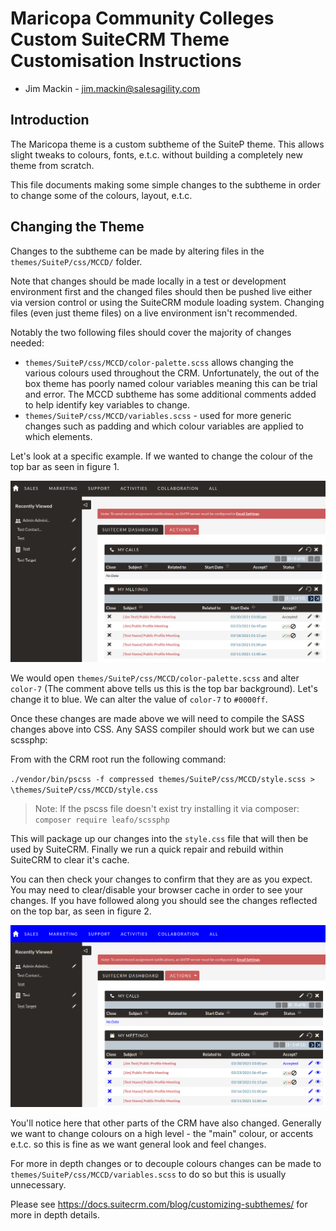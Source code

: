 # Maricopa Community Colleges Custom SuiteCRM Theme Customisation Instructions
- Jim Mackin - jim.mackin@salesagility.com

## Introduction
The Maricopa theme is a custom subtheme of the SuiteP theme. This allows slight tweaks to colours, fonts, e.t.c. without building a completely new theme from scratch.

This file documents making some simple changes to the subtheme in order to change some of the colours, layout, e.t.c.

## Changing the Theme

Changes to the subtheme can be made by altering files in the `themes/SuiteP/css/MCCD/` folder.

Note that changes should be made locally in a test or development environment first and the changed files should then be pushed live either via version control or using the SuiteCRM module loading system. Changing files (even just theme files) on a live environment isn't recommended.

Notably the two following files should cover the majority of changes needed:

- `themes/SuiteP/css/MCCD/color-palette.scss` allows changing the various colours used throughout the CRM. Unfortunately, the out of the box theme has poorly named colour variables meaning this can be trial and error. The MCCD subtheme has some additional comments added to help identify key variables to change.
- `themes/SuiteP/css/MCCD/variables.scss` - used for more generic changes such as padding and which colour variables are applied to which elements.

Let's look at a specific example. If we wanted to change the colour of the top bar as seen in figure 1.

![Top Bar Background Before](Before.png)

We would open `themes/SuiteP/css/MCCD/color-palette.scss` and alter `color-7` (The comment above tells us this is the top bar background). Let's change it to blue. We can alter the value of `color-7` to `#0000ff`.

Once these changes are made above we will need to compile the SASS changes above into CSS. Any SASS compiler should work but we can use scssphp:

From with the CRM root run the following command:

`
./vendor/bin/pscss -f compressed themes/SuiteP/css/MCCD/style.scss > \themes/SuiteP/css/MCCD/style.css
`


> Note: If the pscss file doesn't exist try installing it via composer:
> `composer require leafo/scssphp`

This will package up our changes into the `style.css` file that will then be used by SuiteCRM. Finally we run a quick repair and rebuild within SuiteCRM to clear it's cache.

You can then check your changes to confirm that they are as you expect. You may need to clear/disable your browser cache in order to see your changes. If you have followed along you should see the changes reflected on the top bar, as seen in figure 2.

![Top Bar Background After](After.png)

You'll notice here that other parts of the CRM have also changed. Generally we want to change colours on a high level - the "main" colour, or accents e.t.c. so this is fine as we want general look and feel changes.

For more in depth changes or to decouple colours changes can be made to `themes/SuiteP/css/MCCD/variables.scss` to do so but this is usually unnecessary.


Please see https://docs.suitecrm.com/blog/customizing-subthemes/ for more in depth details.

